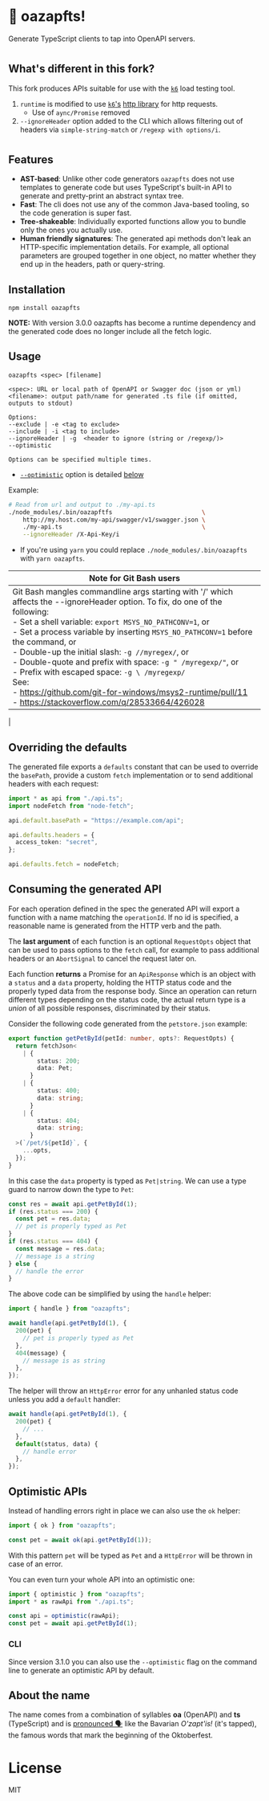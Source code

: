# 🍻 oazapfts!

Generate TypeScript clients to tap into OpenAPI servers.

#

## What's different in this fork?

This fork produces APIs suitable for use with the [`k6`](https://k6.io) load testing tool.

1. `runtime` is modified to use [`k6`'s](https://k6.io) [http library](https://k6.io/docs/javascript-api/k6-http/) for http requests.
   - Use of `aync/Promise` removed
1. `--ignoreHeader` option added to the CLI which allows filtering out of headers via `simple-string-match` or `/regexp with options/i`.

#

## Features

- **AST-based**:
  Unlike other code generators `oazapfts` does not use templates to generate code but uses TypeScript's built-in API to generate and pretty-print an abstract syntax tree.
- **Fast**: The cli does not use any of the common Java-based tooling, so the code generation is super fast.
- **Tree-shakeable**: Individually exported functions allow you to bundle only the ones you actually use.
- **Human friendly signatures**: The generated api methods don't leak an HTTP-specific implementation details. For example, all optional parameters are grouped together in one object, no matter whether they end up in the headers, path or query-string.

## Installation

```
npm install oazapfts
```

**NOTE:** With version 3.0.0 oazapfts has become a runtime dependency and the generated code does no longer include all the fetch logic.

## Usage

```
oazapfts <spec> [filename]

<spec>: URL or local path of OpenAPI or Swagger doc (json or yml)
<filename>: output path/name for generated .ts file (if omitted, outputs to stdout)

Options:
--exclude | -e <tag to exclude>
--include | -i <tag to include>
--ignoreHeader | -g  <header to ignore (string or /regexp/)>
--optimistic

Options can be specified multiple times.
```

- [`--optimistic`](#OptimisticAPIs) option is detailed [below](#OptimisticAPIs)

Example:

```bash
# Read from url and output to ./my-api.ts
./node_modules/.bin/oazapftfs                         \
    http://my.host.com/my-api/swagger/v1/swagger.json \
    ./my-api.ts                                       \
    --ignoreHeader /X-Api-Key/i

```

- If you're using `yarn` you could replace `./node_modules/.bin/oazapfts` with `yarn oazapfts`.

| Note for Git Bash users                                                                                                                                                                                                                                                                                                                                                                                                                                                                                                                                                      |
| ---------------------------------------------------------------------------------------------------------------------------------------------------------------------------------------------------------------------------------------------------------------------------------------------------------------------------------------------------------------------------------------------------------------------------------------------------------------------------------------------------------------------------------------------------------------------------- |
| Git Bash mangles commandline args starting with '/' which affects the --ignoreHeader option. To fix, do one of the following:<br>- Set a shell variable: `export MSYS_NO_PATHCONV=1`, or<br>- Set a process variable by inserting `MSYS_NO_PATHCONV=1` before the command, or<br>- Double-up the initial slash: `-g //myregex/`, or<br>- Double-quote and prefix with space: `-g " /myregexp/"`, or<br>- Prefix with escaped space: `-g \ /myregexp/`<br>See:<br>- https://github.com/git-for-windows/msys2-runtime/pull/11<br>- https://stackoverflow.com/q/28533664/426028 |

|

## Overriding the defaults

The generated file exports a `defaults` constant that can be used to override the `basePath`, provide a custom `fetch` implementation or to send additional headers with each request:

```ts
import * as api from "./api.ts";
import nodeFetch from "node-fetch";

api.default.basePath = "https://example.com/api";

api.defaults.headers = {
  access_token: "secret",
};

api.defaults.fetch = nodeFetch;
```

## Consuming the generated API

For each operation defined in the spec the generated API will export a function with a name matching the `operationId`. If no id is specified, a reasonable name is generated from the HTTP verb and the path.

The **last argument** of each function is an optional `RequestOpts` object that can be used to pass options to the `fetch` call, for example to pass additional headers or an `AbortSignal` to cancel the request later on.

Each function **returns** a Promise for an `ApiResponse` which is an object with a `status` and a `data` property, holding the HTTP status code and the properly typed data from the response body. Since an operation can return different types depending on the status code, the actual return type is a _union_ of all possible responses, discriminated by their status.

Consider the following code generated from the `petstore.json` example:

```ts
export function getPetById(petId: number, opts?: RequestOpts) {
  return fetchJson<
    | {
        status: 200;
        data: Pet;
      }
    | {
        status: 400;
        data: string;
      }
    | {
        status: 404;
        data: string;
      }
  >(`/pet/${petId}`, {
    ...opts,
  });
}
```

In this case the `data` property is typed as `Pet|string`. We can use a type guard to narrow down the type to `Pet`:

```ts
const res = await api.getPetById(1);
if (res.status === 200) {
  const pet = res.data;
  // pet is properly typed as Pet
}
if (res.status === 404) {
  const message = res.data;
  // message is a string
} else {
  // handle the error
}
```

The above code can be simplified by using the `handle` helper:

```ts
import { handle } from "oazapfts";

await handle(api.getPetById(1), {
  200(pet) {
    // pet is properly typed as Pet
  },
  404(message) {
    // message is as string
  },
});
```

The helper will throw an `HttpError` error for any unhanled status code unless you add a `default` handler:

```ts
await handle(api.getPetById(1), {
  200(pet) {
    // ...
  },
  default(status, data) {
    // handle error
  },
});
```

## <a name="OptimisticAPIs"></a>Optimistic APIs

Instead of handling errors right in place we can also use the `ok` helper:

```ts
import { ok } from "oazapfts";

const pet = await ok(api.getPetById(1));
```

With this pattern `pet` will be typed as `Pet` and a `HttpError` will be thrown in case of an error.

You can even turn your whole API into an optimistic one:

```ts
import { optimistic } from "oazapfts";
import * as rawApi from "./api.ts";

const api = optimistic(rawApi);
const pet = await api.getPetById(1);
```

### CLI

Since version 3.1.0 you can also use the `--optimistic` flag on the command line to generate an optimistic API by default.

## About the name

The name comes from a combination of syllables **oa** (OpenAPI) and **ts** (TypeScript) and is [pronounced 🗣](https://youtu.be/chvb-K95rBE) like the Bavarian _O'zapt'is!_ (it's tapped), the famous words that mark the beginning of the Oktoberfest.

# License

MIT
